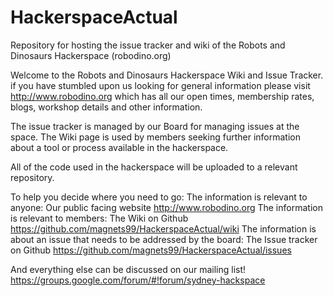 # HackerspaceActual
Repository for hosting the issue tracker and wiki of the Robots and Dinosaurs Hackerspace (robodino.org)

Welcome to the Robots and Dinosaurs Hackerspace Wiki and Issue Tracker.
if you have stumbled upon us looking for general information please visit http://www.robodino.org which has all our open times, membership rates, blogs, workshop details and other information.

The issue tracker is managed by our Board for managing issues at the space. 
The Wiki page is used by members seeking further information about a tool or process available in the hackerspace.

All of the code used in the hackerspace will be uploaded to a relevant repository.


To help you decide where you need to go:
The information is relevant to anyone: Our public facing website http://www.robodino.org
The information is relevant to members: The Wiki on Github https://github.com/magnets99/HackerspaceActual/wiki
The information is about an issue that needs to be addressed by the board: The Issue tracker on Github https://github.com/magnets99/HackerspaceActual/issues

And everything else can be discussed on our mailing list!
https://groups.google.com/forum/#!forum/sydney-hackspace
